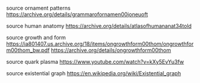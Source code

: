 
source ornament patterns
  https://archive.org/details/grammarofornamen00joneuoft

source human anatomy
  https://archive.org/details/atlasofhumananat34told

source growth and form
  https://ia801407.us.archive.org/18/items/ongrowthform00thom/ongrowthform00thom_bw.pdf
  https://archive.org/details/ongrowthform00thom

source quark plasma
  https://www.youtube.com/watch?v=kXy5EvYu3fw

source existential graph
  https://en.wikipedia.org/wiki/Existential_graph
